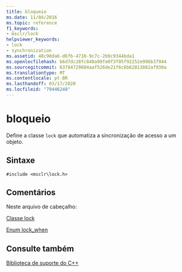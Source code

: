 ```yaml
---
title: bloqueio
ms.date: 11/04/2016
ms.topic: reference
f1_keywords:
- msclr/lock
helpviewer_keywords:
- lock
- synchronization
ms.assetid: 48c90da6-d6fb-4710-9c7c-2b9c9344bda1
ms.openlocfilehash: b6d7dc28fc840a99fe0f3f05f92252e996b37944
ms.sourcegitcommit: 63784729604aaf526de21f6c6b62813882af930a
ms.translationtype: MT
ms.contentlocale: pt-BR
ms.lasthandoff: 03/17/2020
ms.locfileid: "79446248"
---
```

# <a name="lock"></a>bloqueio

Define a classe `lock` que automatiza a sincronização de acesso a um objeto.

## <a name="syntax"></a>Sintaxe

```
#include <msclr\lock.h>
```

## <a name="remarks"></a>Comentários

Neste arquivo de cabeçalho:

[Classe lock](../dotnet/lock-class.md)

[Enum lock_when](../dotnet/lock-when-enum.md)

## <a name="see-also"></a>Consulte também

[Biblioteca de suporte do C++](../dotnet/cpp-support-library.md)
